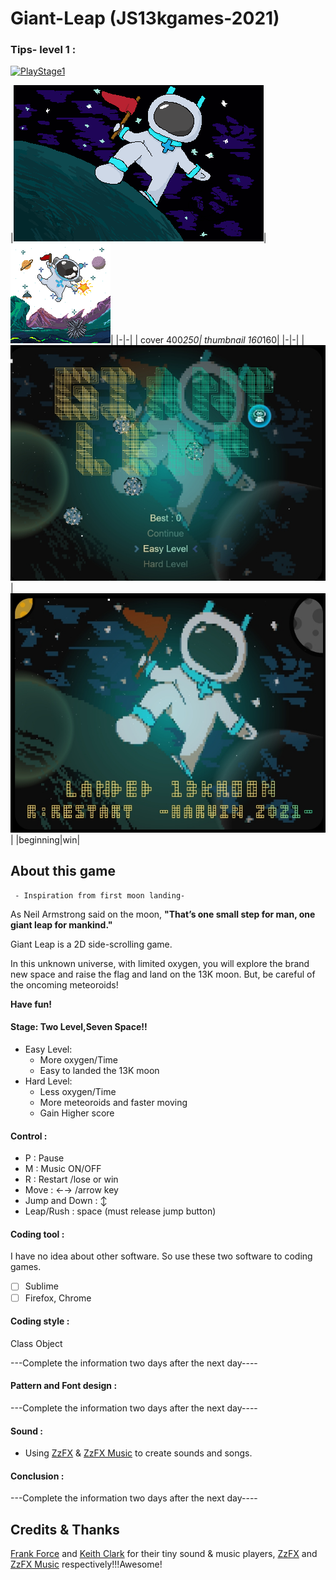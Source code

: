 
# Giant-Leap (JS13kgames-2021)
### Tips- level 1 :

[![PlayStage1]](https://github.com/WMAR-9/Giant-Leap/blob/main/res/gif/Game-Stage-one.gif)

[PlayStage1]: https://github.com/WMAR-9/Giant-Leap/raw/main/res/gif/Game-Stage-one.gif
|![](https://github.com/WMAR-9/Giant-Leap/raw/main/img/cover.png)|![](https://github.com/WMAR-9/Giant-Leap/raw/main/img/back.png)|
|-|-|
| cover 400*250| thumbnail 160*160|
|-|-|
|![enter image description here](https://github.com/WMAR-9/Giant-Leap/raw/main/img/begining.jpg)|![enter image description here](https://github.com/WMAR-9/Giant-Leap/raw/main/img/Win.jpg)|
|beginning|win|

## About this game
	 - Inspiration from first moon landing-
As Neil Armstrong said on the moon, **"That’s one small step for man, one giant leap for mankind."**

Giant Leap is a 2D side-scrolling game.

In this unknown universe, with limited oxygen, you will explore the brand new space and raise the flag and land on the 13K moon. But, be careful of the oncoming meteoroids! 

**Have fun!**

#### Stage: Two Level,Seven Space!!
 + Easy Level:
	 + More oxygen/Time
	 + Easy to landed the 13K moon
+ Hard Level: 
	 + Less oxygen/Time
	 + More meteoroids and faster moving
	 + Gain Higher score
#### Control :
+ P : Pause
+ M : Music ON/OFF
+ R : Restart /lose or win
+ Move : ←→ /arrow key
+ Jump and Down :  ↕️
+ Leap/Rush : space (must release jump button)
#### Coding tool :
I have no idea about other software. So use these two software to coding games.
 + [ ] Sublime
 + [ ] Firefox, Chrome

#### Coding style :
Class Object 
<p>---Complete the information two days after the next day----


#### Pattern and Font design : 
<p>---Complete the information two days after the next day----


#### Sound :

 - Using [ZzFX](https://github.com/KilledByAPixel/ZzFX)  & [ZzFX Music](https://github.com/keithclark/ZzFXM) to create sounds and songs.

#### Conclusion :
<p>---Complete the information two days after the next day----

## Credits & Thanks
[Frank Force](https://github.com/KilledByAPixel) and [Keith Clark](https://github.com/keithclark) for their tiny sound & music players, [ZzFX](https://github.com/KilledByAPixel/ZzFX) and [ZzFX Music](https://github.com/keithclark/ZzFXM) respectively!!!Awesome!
